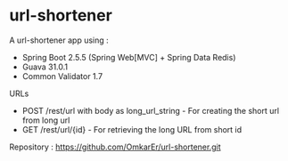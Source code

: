 # url-shortener

A url-shortener app using :
 * Spring Boot 2.5.5 (Spring Web[MVC] + Spring Data Redis)
 * Guava 31.0.1
 * Common Validator 1.7

URLs
 * POST /rest/url with body as long_url_string - For creating the short url from long url
 * GET /rest/url/{id} - For retrieving the long URL from short id

Repository : https://github.com/OmkarEr/url-shortener.git
